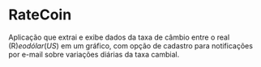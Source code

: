 # RateCoin
Aplicação que extrai e exibe dados da taxa de câmbio entre o real (R$) e o dólar (US$) em um gráfico, com opção de cadastro para notificações por e-mail sobre variações diárias da taxa cambial.
